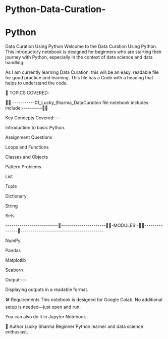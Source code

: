 # Python-Data-Curation-

# Python
 Data Curation Using Python 
Welcome to the Data Curation Using Python. This introductory notebook is designed for beginners who are starting their journey with Python, especially in the context of data science and data handling.

As I am currently learning Data Curation, this will be an easy, readable file for good practice and learning. This file has a Code with a heading that helps to understand the code.

📘 TOPICS COVERED:

👨‍💻 -----------01_Lucky_Sharma_DataCuration file notebook includes include:----------👨‍💻

Key Concepts Covered: --

Introduction to basic Python.

Assignment Questions

Loops and Functions

Classes and Objects

Pattern Problems

List

Tuple

Dictionary

String

Sets

--------------------------📘----------------------👨‍💻-MODULES:-👨‍💻---------------📘-----------------------------------------

NumPy

Pandas

Matplotlib

Seaborn

Output:---

Displaying outputs in a readable format.


🛠️ Requirements
This notebook is designed for Google Colab. No additional setup is needed—just open and run.

You can also do it in Jupyter Notebook .

📌 Author
Lucky Sharma
Beginner Python learner and data science enthusiast.
